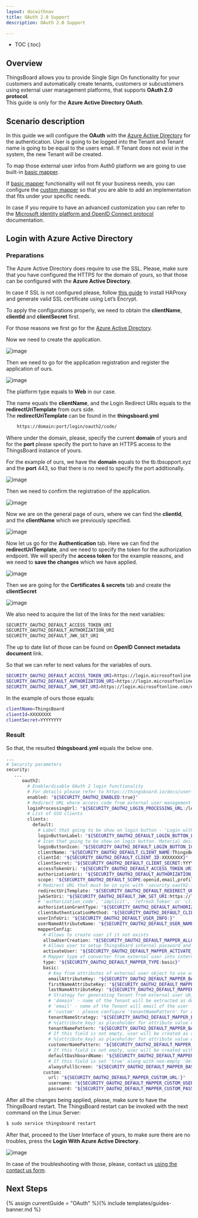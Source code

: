 ```yaml
---
layout: docwithnav
title: OAuth 2.0 Support
description: OAuth 2.0 Support

---
```


* TOC
{:toc}

## Overview
ThingsBoard allows you to provide Single Sign On functionality for your customers and automatically create tenants, customers or subcustomers using external user management platforms, that supports **OAuth 2.0 protocol**.  
This guide is only for the **Azure Active Directory OAuth**. 
## Scenario description

In this guide we will configure the **OAuth** with the [Azure Active Directory](https://portal.azure.com/) for the authentication. 
User is going to be logged into the Tenant and Tenant name is going to be equal to the users email.
If Tenant does not exist in the system, the new Tenant will be created.

To map those external user infos from Auth0 platform we are going to use built-in [basic mapper](/docs/user-guide/oauth-2-support/#basic-mapper). 

If [basic mapper](/docs/user-guide/oauth-2-support/#basic-mapper) functionality will not fit your business needs, you can configure the [custom mapper](/docs/user-guide/oauth-2-support/#custom-mapper)  so that you are able to add an implementation that fits under your specific needs.

In case if you require to have an advanced customization you can refer to the [Microsoft identity platform and OpenID Connect protocol](https://docs.microsoft.com/en-us/azure/active-directory/develop/v2-protocols-oidc) documentation.

## Login with Azure Active Directory

### Preparations 

The Azure Active Directory does require to use the SSL. Please, make sure that you have configured the HTTPS for the domain of yours, so that those can be configured with the **Azure Active Directory**.
  
In case if SSL is not configured please, follow [this guide](/docs/user-guide/install/pe/add-haproxy-ubuntu/) to install HAProxy and generate valid SSL certificate using Let’s Encrypt.
                                 


To apply the configurations properly, we need to obtain the **clientName**,  **clientId** and **clientSecret** first.  

For those reasons we first go for the [Azure Active Directory](https://portal.azure.com/#blade/Microsoft_AAD_IAM/ActiveDirectoryMenuBlade/Overview).  

Now we need to create the application. 

![image](/images/user-guide/oauth-2-support/azure/azure-go-for-ad.png)

Then we need to go for the application registration and register the application of ours. 

![image](/images/user-guide/oauth-2-support/azure/azure-go-for-and-create-application.png)

The platform type equals to **Web** in our case. 

The name equals the **clientName**, and the Login Redirect URIs equals to the **redirectUriTemplate** from ours side.   
The  **redirectUriTemplate** can be found in the **thingsboard.yml**

```bash
    https://domain:port/login/oauth2/code/
```  

Where under the domain, please, specify the current **domain** of yours and for the **port** please specify the port to have an HTTPS access to the ThingsBoard instance of yours.  

For the example of ours, we have the **domain** equals to the tb.tbsupport.xyz and the **port** 443, so that there is no need to specify the port additionally.  
 

![image](/images/user-guide/oauth-2-support/azure/azure-create-application.png)

Then we need to confirm the registration of the application.

![image](/images/user-guide/oauth-2-support/azure/azure-application-general-data.png)

Now we are on the general page of ours, where we can find the **clientId**, and the **clientName** which we previously specified.  
  
![image](/images/user-guide/oauth-2-support/azure/azure-application-authentication.png)

Now let us go for the **Authentication** tab. Here we can find the **redirectUriTemplate**, and we need to specify the token 
for the authorization endpoint. We will specify the **access token** for the example reasons, and we need to **save the 
changes** which we have applied. 

![image](/images/user-guide/oauth-2-support/azure/azure-application-secrets.png)

Then we are going for the **Certificates & secrets** tab and create the **clientSecret** 

![image](/images/user-guide/oauth-2-support/azure/azure-application-endpoints.png)

We also need to acquire the list of the links for the next variables:  

```bash
SECURITY_OAUTH2_DEFAULT_ACCESS_TOKEN_URI
SECURITY_OAUTH2_DEFAULT_AUTHORIZATION_URI
SECURITY_OAUTH2_DEFAULT_JWK_SET_URI
```

The up to date list of those can be found on **OpenID Connect metadata document** link. 

So that we can refer to next values for the variables of ours.  
```bash
SECURITY_OAUTH2_DEFAULT_ACCESS_TOKEN_URI=https://login.microsoftonline.com/example-tenant-id/oauth2/token
SECURITY_OAUTH2_DEFAULT_AUTHORIZATION_URI=https://login.microsoftonline.com/example-tenant-id/oauth2/authorize
SECURITY_OAUTH2_DEFAULT_JWK_SET_URI=https://login.microsoftonline.com/example-tenant-id/discovery/keys
```

In the example of ours those equals: 
```bash
clientName=ThingsBoard
clientId=XXXXXXXX
clientSecret=YYYYYYYY
```


### Result

So that, the resulted **thingsboard.yml** equals the below one. 

```bash
...
# Security parameters
security:
   ...
      oauth2:
        # Enable/disable OAuth 2 login functionality
        # For details please refer to https://thingsboard.io/docs/user-guide/oauth-2-support/
        enabled: "${SECURITY_OAUTH2_ENABLED:true}"
        # Redirect URL where access code from external user management system will be processed
        loginProcessingUrl: "${SECURITY_OAUTH2_LOGIN_PROCESSING_URL:/login/oauth2/code/}"
        # List of SSO clients
        clients:
          default:
            # Label that going to be show on login button - 'Login with {loginButtonLabel}'
            loginButtonLabel: "${SECURITY_OAUTH2_DEFAULT_LOGIN_BUTTON_LABEL:Azure Active Directory}"
            # Icon that going to be show on login button. Material design icon ID (https://material.angularjs.org/latest/api/directive/mdIcon)
            loginButtonIcon: "${SECURITY_OAUTH2_DEFAULT_LOGIN_BUTTON_ICON:}"
            clientName: "${SECURITY_OAUTH2_DEFAULT_CLIENT_NAME:ThingsBoard}"
            clientId: "${SECURITY_OAUTH2_DEFAULT_CLIENT_ID:XXXXXXXX}"
            clientSecret: "${SECURITY_OAUTH2_DEFAULT_CLIENT_SECRET:YYYYYYYY}"
            accessTokenUri: "${SECURITY_OAUTH2_DEFAULT_ACCESS_TOKEN_URI:https://login.microsoftonline.com/example-tenant-id/oauth2/token}"
            authorizationUri: "${SECURITY_OAUTH2_DEFAULT_AUTHORIZATION_URI:https://login.microsoftonline.com/example-tenant-id/oauth2/authorize}"
            scope: "${SECURITY_OAUTH2_DEFAULT_SCOPE:openid,email,profile}"
            # Redirect URL that must be in sync with 'security.oauth2.loginProcessingUrl', but domain name added
            redirectUriTemplate: "${SECURITY_OAUTH2_DEFAULT_REDIRECT_URI_TEMPLATE:https://tb.tbsupport.xyz/login/oauth2/code/}"
            jwkSetUri: "${SECURITY_OAUTH2_DEFAULT_JWK_SET_URI:https://login.microsoftonline.com/example-tenant-id/discovery/keys}"
            # 'authorization_code', 'implicit', 'refresh_token' or 'client_credentials'
            authorizationGrantType: "${SECURITY_OAUTH2_DEFAULT_AUTHORIZATION_GRANT_TYPE:authorization_code}"
            clientAuthenticationMethod: "${SECURITY_OAUTH2_DEFAULT_CLIENT_AUTHENTICATION_METHOD:post}" # basic or post
            userInfoUri: "${SECURITY_OAUTH2_DEFAULT_USER_INFO:}"
            userNameAttributeName: "${SECURITY_OAUTH2_DEFAULT_USER_NAME_ATTRIBUTE_NAME:email}"
            mapperConfig:
              # Allows to create user if it not exists
              allowUserCreation: "${SECURITY_OAUTH2_DEFAULT_MAPPER_ALLOW_USER_CREATION:true}"
              # Allows user to setup ThingsBoard internal password and login over default Login window
              activateUser: "${SECURITY_OAUTH2_DEFAULT_MAPPER_ACTIVATE_USER:false}"
              # Mapper type of converter from external user into internal - 'basic' or 'custom'
              type: "${SECURITY_OAUTH2_DEFAULT_MAPPER_TYPE:basic}"
              basic:
                # Key from attributes of external user object to use as email
                emailAttributeKey: "${SECURITY_OAUTH2_DEFAULT_MAPPER_BASIC_EMAIL_ATTRIBUTE_KEY:email}"
                firstNameAttributeKey: "${SECURITY_OAUTH2_DEFAULT_MAPPER_BASIC_FIRST_NAME_ATTRIBUTE_KEY:}"
                lastNameAttributeKey: "${SECURITY_OAUTH2_DEFAULT_MAPPER_BASIC_LAST_NAME_ATTRIBUTE_KEY:}"
                # Strategy for generating Tenant from external user object - 'domain', 'email' or 'custom'
                # 'domain' - name of the Tenant will be extracted as domain from the email of the user
                # 'email' - name of the Tenant will email of the user
                # 'custom' - please configure 'tenantNamePattern' for custom mapping
                tenantNameStrategy: "${SECURITY_OAUTH2_DEFAULT_MAPPER_BASIC_TENANT_NAME_STRATEGY:domain}"
                # %{attribute_key} as placeholder for attribute value of attributes of external user object
                tenantNamePattern: "${SECURITY_OAUTH2_DEFAULT_MAPPER_BASIC_TENANT_NAME_PATTERN:}"
                # If this field is not empty, user will be created as a user under defined Customer
                # %{attribute_key} as placeholder for attribute value of attributes of external user object
                customerNamePattern: "${SECURITY_OAUTH2_DEFAULT_MAPPER_BASIC_CUSTOMER_NAME_PATTERN:}"
                # If this field is not empty, user will be created with default defined Dashboard
                defaultDashboardName: "${SECURITY_OAUTH2_DEFAULT_MAPPER_BASIC_DEFAULT_DASHBOARD_NAME:}"
                # If this field is set 'true' along with non-empty 'defaultDashboardName', user will start from the defined Dashboard in fullscreen mode
                alwaysFullScreen: "${SECURITY_OAUTH2_DEFAULT_MAPPER_BASIC_ALWAYS_FULL_SCREEN:false}"
              custom:
                url: "${SECURITY_OAUTH2_DEFAULT_MAPPER_CUSTOM_URL:}"
                username: "${SECURITY_OAUTH2_DEFAULT_MAPPER_CUSTOM_USERNAME:}"
                password: "${SECURITY_OAUTH2_DEFAULT_MAPPER_CUSTOM_PASSWORD:}"
```


After all the changes being applied, please, make sure to have the ThingsBoard restart.
The ThingsBoard restart can be invoked with the next command on the Linux Server: 
```bash
$ sudo service thingsboard restart
```  
After that, proceed to the User Interface of yours, to make sure there are no troubles, press the **Login With Azure Active Directory**.

![image](/images/user-guide/oauth-2-support/azure/azure-login.png)

In case of the troubleshooting with those, please, contact us [using the contact us form](https://thingsboard.io/docs/contact-us/).

## Next Steps

{% assign currentGuide = "OAuth" %}{% include templates/guides-banner.md %}
